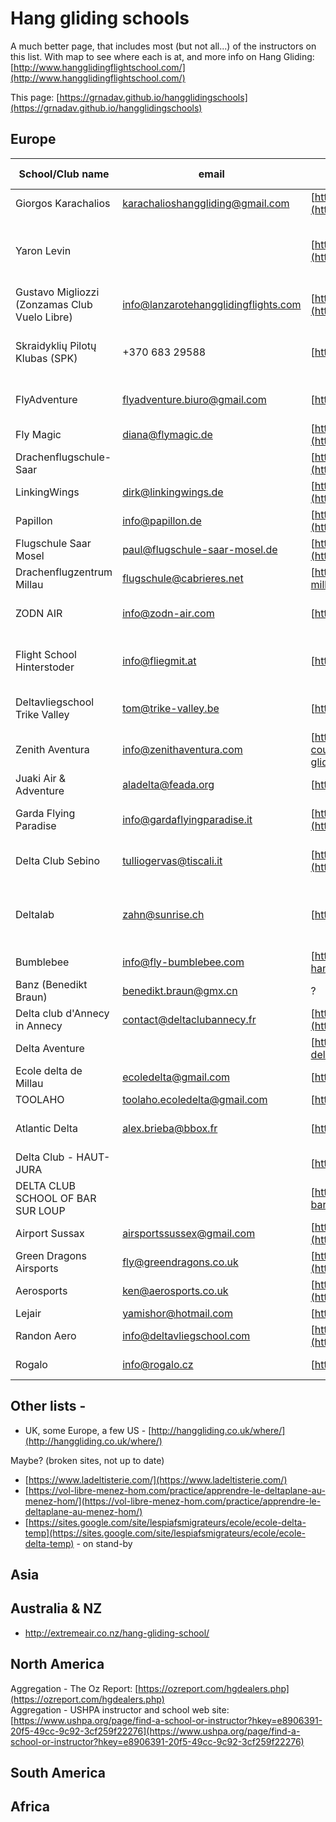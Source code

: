 # Hang gliding schools

A much better page, that includes most (but not all...) of the instructors on this list. With map to see where each is at, and more info on Hang Gliding:
[http://www.hangglidingflightschool.com/](http://www.hangglidingflightschool.com/)

This page: 
[https://grnadav.github.io/hangglidingschools](https://grnadav.github.io/hangglidingschools)

Europe
-----

| School/Club name                              | email                                | website                                                                                                                                      | Country                               | Months of activity                            | Foot launch   | Air tow/winch   | Languages               | Restrictions                                  |
|-----------------------------------------------|--------------------------------------|----------------------------------------------------------------------------------------------------------------------------------------------|---------------------------------------|-----------------------------------------------|---------------|-----------------|-------------------------|-----------------------------------------------|
| Giorgos Karachalios                           | karachalioshanggliding@gmail.com     | [https://www.facebook.com/giorgos.karachalios.94](https://www.facebook.com/giorgos.karachalios.94)                                           | Greece                                | All year                                      | Yes           | Yes             | English, Greek          |                                               |
| Yaron Levin                                   |                                      | [https://www.facebook.com/Levin.Yaron](https://www.facebook.com/Levin.Yaron)                                                                 | Israel                                | About once a year starts a course             | Yes           | No              | English, Hebrew         | Courses have been intermittent in rcent years |
| Gustavo Migliozzi (Zonzamas Club Vuelo Libre) | info@lanzarotehangglidingflights.com | [https://lanzarotehangglidingflights.com/en/learn-to-fly/](https://lanzarotehangglidingflights.com/en/learn-to-fly/)                         | Canary Islands (Lanzarote)            | All year; Oct.-Mar. best                      | yes           | no              | English, Spanish        |                                               |
| Skraidyklių Pilotų Klubas (SPK)               | +370 683 29588                       | [https://hanggliding.lt](https://hanggliding.lt)                                                                                             | Lithuania                             | April-October                                 | No            | Winch & Air Tow | English, Lithenian      | no. Pilot gets certified as SafePro3          |
| FlyAdventure                                  | flyadventure.biuro@gmail.com         | [https://flyadventure.pl](https://flyadventure.pl)                                                                                           | Poland                                | March-October                                 | yes           | yes             | English, Polish, German |                                               |
| Fly Magic                                     | diana@flymagic.de                    | [https://www.flymagic.de/kurs/drachenfliegen-kurs/](https://www.flymagic.de/kurs/drachenfliegen-kurs/)                                       | Germany (Berlin)                      | ?                                             | ?             | yes             | English, German         |                                               |
| Drachenflugschule-Saar                        |                                      | [https://www.drachenfliegen-lernen.de/home/ausbildung/](https://www.drachenfliegen-lernen.de/home/ausbildung/)                               | Germany                               | ?                                             | yes           | ?               | English, German         |                                               |
| LinkingWings                                  | dirk@linkingwings.de                 | [http://www.linkingwings.de/ausbildung/drachenfliegerausbildung.html](http://www.linkingwings.de/ausbildung/drachenfliegerausbildung.html)   | Germany                               | ?                                             | yes           | ?               | English, German         |                                               |
| Papillon                                      | info@papillon.de                     | [https://papillon.de/haengegleiter-kombikurs/](https://papillon.de/haengegleiter-kombikurs/)                                                 | Germany                               | ?                                             | yes           | ?               | English, German         |                                               |
| Flugschule Saar Mosel                         | paul@flugschule-saar-mosel.de        | [https://www.flugschule-saar-mosel.de/termine/](https://www.flugschule-saar-mosel.de/termine/)                                               | Germany                               | ?                                             | yes           | ?               | English, German         |                                               |
| Drachenflugzentrum Millau                     | flugschule@cabrieres.net             | [https://drachenflugzentrum-millau.de/](https://drachenflugzentrum-millau.de/)                                                               | Germany                               | March-September                               | yes           | ?               | English, German         |                                               |
| ZODN AIR                                      | info@zodn-air.com                    | [https://zodn-air.com/](https://zodn-air.com/)                                                                                               | Germany (Garmisch-Partenkirchen)      | March-September                               | yes           | no              | English, German         |                                               |
| Flight School Hinterstoder                    | info@fliegmit.at                     | [https://www.fliegmit.at/](https://www.fliegmit.at/)                                                                                         | Germany (Hinterstoder and Micheldorf) | ?                                             | yes           | no              | English, German         |                                               |
| Deltavliegschool Trike Valley                 | tom@trike-valley.be                  | [https://www.trike-valley.be/](https://www.trike-valley.be/)                                                                                 | Belgium (Benelux) & Alps              | ?                                             | yes           | yes             | ?                       |                                               |
| Zenith Aventura                               | info@zenithaventura.com              | [https://www.zenithaventura.com/en/hang-gliding/hang-gliding-courses/](https://www.zenithaventura.com/en/hang-gliding/hang-gliding-courses/) | Spain (Ager l, Catalunya)             | ?                                             | yes           | no              | English, Spanish        |                                               |
| Juaki Air & Adventure                         | aladelta@feada.org                   | [https://juakiair.es/](https://juakiair.es/)                                                                                                 | Spain                                 | ?                                             | yes           | no              | English, Spanish        |                                               |
| Garda Flying Paradise                         | info@gardaflyingparadise.it          | [https://gardaflyingparadise.it/en/flying-school/](https://gardaflyingparadise.it/en/flying-school/)                                         | Italy                                 | ?                                             | yes           | ?               | English, Italian        | Only Italian students allowed                 |
| Delta Club Sebino                             | tulliogervas@tiscali.it              | [https://www.deltaclubsebino.it/corsi-deltaplano](https://www.deltaclubsebino.it/corsi-deltaplano)                                           | Italy                                 | ?                                             | yes           | no              | English, Italian        | Only Italian students allowed                 |
| Deltalab                                      | zahn@sunrise.ch                      | [https://www.deltalab.ch/](https://www.deltalab.ch/)                                                                                         | Switzerland                           | Training school: Sep.-Dec. ; Rest: year round | yes           | ?               | English                 |                                               |
| Bumblebee                                     | info@fly-bumblebee.com               | [https://bumblebee-hanggliding.com/](https://bumblebee-hanggliding.com/)                                                                     | Switzerland                           | Offseason (?)                                 | ?             | ?               | ?                       |                                               |
| Banz (Benedikt Braun)                         | benedikt.braun@gmx.cn                | ?                                                                                                                                            | Switzerland                           | ?                                             | yes           | no              | English, German         |                                               |
| Delta club d'Annecy in Annecy                 | contact@deltaclubannecy.fr           | [http://www.deltaclubannecy.fr/ecole-delta-annecy/](http://www.deltaclubannecy.fr/ecole-delta-annecy/)                                       | France                                | ?                                             | yes           | ?               | French                  |                                               |
| Delta Aventure                                |                                      | [https://www.ecole-deltaplane.com/](https://www.ecole-deltaplane.com/)                                                                       | France                                | ?                                             | yes           | ?               | French                  |                                               |
| Ecole delta de Millau                         | ecoledelta@gmail.com                 | [http://ecole-delta-millau.com/](http://ecole-delta-millau.com/)                                                                             | France                                | ?                                             | yes           | ?               | French                  |                                               |
| TOOLAHO                                       | toolaho.ecoledelta@gmail.com         | [http://www.toolaho.fr/](http://www.toolaho.fr/)                                                                                             | France                                | ?                                             | yes           | ?               | French                  |                                               |
| Atlantic Delta                                | alex.brieba@bbox.fr                  | [http://www.atlantiquedelta.fr/](http://www.atlantiquedelta.fr/)                                                                             | France                                | ?                                             | yes           | yes             | French, English         | Club with multiple instructors!               |
| Delta Club - HAUT-JURA                        |                                      | [http://www.deltaclubhautjura.org/](http://www.deltaclubhautjura.org/)                                                                       | France                                | ?                                             | yes           | ?               | French                  | Only on weekends                              |
| DELTA CLUB SCHOOL OF BAR SUR LOUP             |                                      | [https://deltaclub-barsurloup.fr/ecole/](https://deltaclub-barsurloup.fr/ecole/)                                                             | France                                | ?                                             | yes           | ?               | French                  | Not a pro school                              |
| Airport Sussax                                | airsportssussex@gmail.com            | [https://www.airsportssussex.co.uk/learning-to-hangglide](https://www.airsportssussex.co.uk/learning-to-hangglide)                           | UK                                    | ?                                             | yes           | ?               | English                 |                                               |
| Green Dragons Airsports                       | fly@greendragons.co.uk               | [https://greendragonsairsports.co.uk/hang-glider-training/](https://greendragonsairsports.co.uk/hang-glider-training/)                       | UK                                    | ?                                             | yes           | ?               | English                 |                                               |
| Aerosports                                    | ken@aerosports.co.uk                 | [https://aerosports.co.uk/hanggliding-root/courses/](https://aerosports.co.uk/hanggliding-root/courses/)                                     | UK                                    | ?                                             | yes           | ?               | English                 |                                               |
| Lejair                                        | yamishor@hotmail.com                 | [http://www.lejair.co.uk/](http://www.lejair.co.uk/)                                                                                         | UK                                    | ?                                             | yes           | ?               | English                 |                                               |
| Randon Aero                                   | info@deltavliegschool.com            | [https://www.deltavliegschool.com/](https://www.deltavliegschool.com/)                                                                       | Netherlands                           | ?                                             | yes (offsite) | yes             | English                 |                                               |      
| Rogalo                              | info@rogalo.cz                       | [https://www.rogalo.cz/](https://www.rogalo.cz/) | Czech Republic                                                                   | Feb-Oct | yes       | ?      | English                 |                                               |      


## Other lists - 
* UK, some Europe, a few US - [http://hanggliding.co.uk/where/](http://hanggliding.co.uk/where/)

Maybe? (broken sites, not up to date)
- [https://www.ladeltisterie.com/](https://www.ladeltisterie.com/)
- [https://vol-libre-menez-hom.com/practice/apprendre-le-deltaplane-au-menez-hom/](https://vol-libre-menez-hom.com/practice/apprendre-le-deltaplane-au-menez-hom/)
- [https://sites.google.com/site/lespiafsmigrateurs/ecole/ecole-delta-temp](https://sites.google.com/site/lespiafsmigrateurs/ecole/ecole-delta-temp) - on stand-by


Asia
-----

Australia & NZ
-----
* http://extremeair.co.nz/hang-gliding-school/

North America
-----
Aggregation - The Oz Report: [https://ozreport.com/hgdealers.php](https://ozreport.com/hgdealers.php)  
Aggregation - USHPA instructor and school web site: [https://www.ushpa.org/page/find-a-school-or-instructor?hkey=e8906391-20f5-49cc-9c92-3cf259f22276](https://www.ushpa.org/page/find-a-school-or-instructor?hkey=e8906391-20f5-49cc-9c92-3cf259f22276)  

South America
-----

Africa
-----
